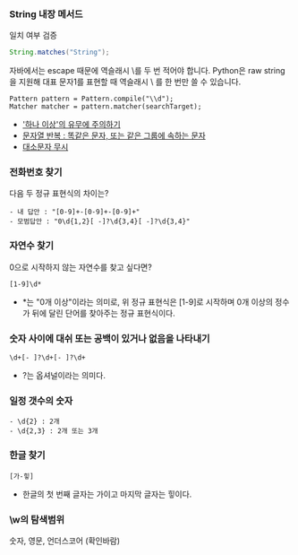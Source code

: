 
### String 내장 메서드
일치 여부 검증
```java
String.matches("String");
```

자바에서는 escape 때문에 역슬래시 \를 두 번 적어야 합니다.
Python은 raw string을 지원해 대표 문자1를 표현할 때 역슬래시 \ 를 한 번만 쓸 수 있습니다. 
```
Pattern pattern = Pattern.compile("\\d");
Matcher matcher = pattern.matcher(searchTarget);
```

- ['하나 이상'의 유무에 주의하기](https://github.com/AtomicLiquors/Algorithm_Practice/blob/main/regex/Main_9996.java)
- [문자열 반복 : 똑같은 문자, 또는 같은 그룹에 속하는 문자](https://github.com/AtomicLiquors/Algorithm_Practice/blob/main/regex/Main_4659.java)
- [대소문자 무시](https://github.com/AtomicLiquors/Algorithm_Practice/blob/main/regex/Main_5698.java)
  

### 전화번호 찾기
다음 두 정규 표현식의 차이는?
```
- 내 답안 : "[0-9]+-[0-9]+-[0-9]+"
- 모범답안 : "0\d{1,2}[ -]?\d{3,4}[ -]?\d{3,4}"
```

  

### 자연수 찾기
0으로 시작하지 않는 자연수를 찾고 싶다면?
```
[1-9]\d*
```
- *는 "0개 이상"이라는 의미로, 위 정규 표현식은 [1-9]로 시작하며 0개 이상의 정수가 뒤에 달린 단어를 찾아주는 정규 표현식이다.


  
### 숫자 사이에 대쉬 또는 공백이 있거나 없음을 나타내기
```
\d+[- ]?\d+[- ]?\d+
```
- ?는 옵셔널이라는 의미다.

  
### 일정 갯수의 숫자
```
- \d{2} : 2개
- \d{2,3} : 2개 또는 3개
```




### 한글 찾기
```
[가-힣]
```
- 한글의 첫 번째 글자는 가이고 마지막 글자는 힣이다.


### \w의 탐색범위
숫자, 영문, 언더스코어
(확인바람)

